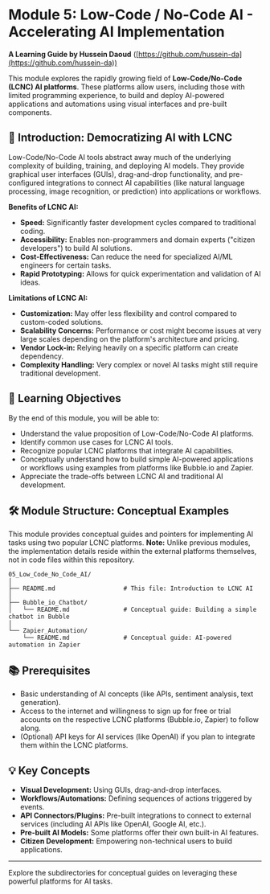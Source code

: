 # Module 5: Low-Code / No-Code AI - Accelerating AI Implementation

**A Learning Guide by Hussein Daoud** ([https://github.com/hussein-da](https://github.com/hussein-da))

This module explores the rapidly growing field of **Low-Code/No-Code (LCNC) AI platforms**. These platforms allow users, including those with limited programming experience, to build and deploy AI-powered applications and automations using visual interfaces and pre-built components.

## 🚀 Introduction: Democratizing AI with LCNC

Low-Code/No-Code AI tools abstract away much of the underlying complexity of building, training, and deploying AI models. They provide graphical user interfaces (GUIs), drag-and-drop functionality, and pre-configured integrations to connect AI capabilities (like natural language processing, image recognition, or prediction) into applications or workflows.

**Benefits of LCNC AI:**

*   **Speed:** Significantly faster development cycles compared to traditional coding.
*   **Accessibility:** Enables non-programmers and domain experts ("citizen developers") to build AI solutions.
*   **Cost-Effectiveness:** Can reduce the need for specialized AI/ML engineers for certain tasks.
*   **Rapid Prototyping:** Allows for quick experimentation and validation of AI ideas.

**Limitations of LCNC AI:**

*   **Customization:** May offer less flexibility and control compared to custom-coded solutions.
*   **Scalability Concerns:** Performance or cost might become issues at very large scales depending on the platform's architecture and pricing.
*   **Vendor Lock-in:** Relying heavily on a specific platform can create dependency.
*   **Complexity Handling:** Very complex or novel AI tasks might still require traditional development.

## 🎯 Learning Objectives

By the end of this module, you will be able to:

*   Understand the value proposition of Low-Code/No-Code AI platforms.
*   Identify common use cases for LCNC AI tools.
*   Recognize popular LCNC platforms that integrate AI capabilities.
*   Conceptually understand how to build simple AI-powered applications or workflows using examples from platforms like Bubble.io and Zapier.
*   Appreciate the trade-offs between LCNC AI and traditional AI development.

## 🛠️ Module Structure: Conceptual Examples

This module provides conceptual guides and pointers for implementing AI tasks using two popular LCNC platforms. **Note:** Unlike previous modules, the implementation details reside within the external platforms themselves, not in code files within this repository.

```
05_Low_Code_No_Code_AI/
│
├── README.md                   # This file: Introduction to LCNC AI
│
├── Bubble_io_Chatbot/
│   └── README.md               # Conceptual guide: Building a simple chatbot in Bubble
│
└── Zapier_Automation/
    └── README.md               # Conceptual guide: AI-powered automation in Zapier
```

## 📚 Prerequisites

*   Basic understanding of AI concepts (like APIs, sentiment analysis, text generation).
*   Access to the internet and willingness to sign up for free or trial accounts on the respective LCNC platforms (Bubble.io, Zapier) to follow along.
*   (Optional) API keys for AI services (like OpenAI) if you plan to integrate them within the LCNC platforms.

## 💡 Key Concepts

*   **Visual Development:** Using GUIs, drag-and-drop interfaces.
*   **Workflows/Automations:** Defining sequences of actions triggered by events.
*   **API Connectors/Plugins:** Pre-built integrations to connect to external services (including AI APIs like OpenAI, Google AI, etc.).
*   **Pre-built AI Models:** Some platforms offer their own built-in AI features.
*   **Citizen Development:** Empowering non-technical users to build applications.

---

Explore the subdirectories for conceptual guides on leveraging these powerful platforms for AI tasks. 
